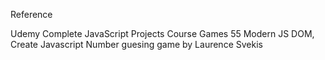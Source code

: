 Reference

Udemy Complete JavaScript Projects Course Games 55 Modern JS DOM, Create Javascript Number guesing game by Laurence Svekis